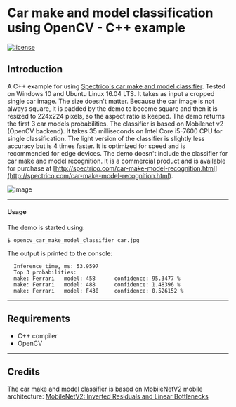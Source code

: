 # Car make and model classification using OpenCV - C++ example

[![license](https://img.shields.io/github/license/mashape/apistatus.svg)](LICENSE)

## Introduction

A C++ example for using [Spectrico's car make and model classifier](http://spectrico.com/car-make-model-recognition.html). Tested on Windows 10 and Ubuntu Linux 16.04 LTS. It takes as input a cropped single car image. The size doesn't matter. Because the car image is not always square, it is padded by the demo to become square and then it is resized to 224x224 pixels, so the aspect ratio is keeped. The demo returns the first 3 car models probabilities. The classifier is based on Mobilenet v2 (OpenCV backend). It takes 35 milliseconds on Intel Core i5-7600 CPU for single classification. The light version of the classifier is slightly less accuracy but is 4 times faster. It is optimized for speed and is recommended for edge devices. The demo doesn't include the classifier for car make and model recognition. It is a commercial product and is available for purchase at [http://spectrico.com/car-make-model-recognition.html](http://spectrico.com/car-make-model-recognition.html).


![image](https://github.com/spectrico/car-make-model-classifier-opencv/blob/master/car-make-model.png?raw=true)

---

#### Usage
The demo is started using:
```
$ opencv_car_make_model_classifier car.jpg
```
The output is printed to the console:
```
  Inference time, ms: 53.9597
  Top 3 probabilities:
  make: Ferrari   model: 458      confidence: 95.3477 %
  make: Ferrari   model: 488      confidence: 1.48396 %
  make: Ferrari   model: F430     confidence: 0.526152 %
```

---
## Requirements
  - C++ compiler
  - OpenCV

---
## Credits
The car make and model classifier is based on MobileNetV2 mobile architecture: [MobileNetV2: Inverted Residuals and Linear Bottlenecks](https://arxiv.org/abs/1801.04381)

